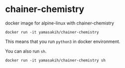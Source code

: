 # chainer-chemistry
docker image for alpine-linux with chainer-chemistry

```
docker run -it yamasakih/chainer-chemistry
```

This means that you run `python3` in docker environment.

You can also run `sh`.

```
docker run -it yamasakih/chainer-chemistry sh
```
